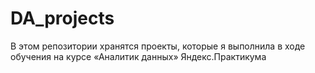 # DA_projects
В этом репозитории хранятся проекты, которые я выполнила в ходе обучения на курсе «Аналитик данных» Яндекс.Практикума
